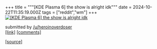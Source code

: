 +++
title = """[KDE Plasma 6] the show is alright idk"""
date = 2024-10-22T11:35:19.000Z
tags = ["reddit","wm"]
+++
[![[KDE Plasma 6] the show is alright idk](https://preview.redd.it/rgpzkzcanawd1.png?width=640&crop=smart&auto=webp&s=86ac455c4474d46d2e5389d08d8a7ac5bc0d7d1e "[KDE Plasma 6] the show is alright idk")](https://www.reddit.com/r/unixporn/comments/1g9fxqy/kde_plasma_6_the_show_is_alright_idk/)

submitted by [/u/heroinoverdoser](https://www.reddit.com/user/heroinoverdoser)  
[\[link\]](https://i.redd.it/rgpzkzcanawd1.png) [\[comments\]](https://www.reddit.com/r/unixporn/comments/1g9fxqy/kde_plasma_6_the_show_is_alright_idk/)

[[source]](https://www.reddit.com/r/unixporn/comments/1g9fxqy/kde_plasma_6_the_show_is_alright_idk/)
